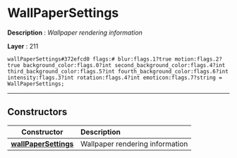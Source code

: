 # WallPaperSettings

**Description** : *Wallpaper rendering information*

**Layer** : 211

```tl
wallPaperSettings#372efcd0 flags:# blur:flags.1?true motion:flags.2?true background_color:flags.0?int second_background_color:flags.4?int third_background_color:flags.5?int fourth_background_color:flags.6?int intensity:flags.3?int rotation:flags.4?int emoticon:flags.7?string = WallPaperSettings;
```

---

## Constructors

| Constructor | Description |
| :---: | :--- |
| [**wallPaperSettings**](constructor/wallPaperSettings) | Wallpaper rendering information |
